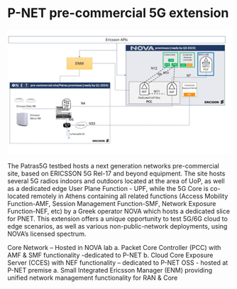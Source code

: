 <!-- TITLE: P-NET pre-commercial 5G extension -->
<!-- SUBTITLE: P-NET pre-commercial 5G extension -->

# P-NET pre-commercial 5G extension


<img src="/uploads/images/pnet-extension.jpg" width="1024">

The Patras5G testbed hosts a next generation networks pre-commercial site, based on ERICSSON 5G Rel-17 and beyond equipment. The site hosts several 5G radios indoors and outdoors located at the area of UoP, as well as a dedicated edge User Plane Function - UPF, while the 5G Core is co-located remotely in Athens containing all related functions (Access Mobility Function-AMF, Session Management Function-SMF, Network Exposure Function-NEF, etc) by a Greek operator NOVA which hosts a dedicated slice for PNET. This extension offers a unique opportunity to test 5G/6G cloud to edge scenarios, as well as various non-public-network deployments, using NOVA’s licensed spectrum.

Core Network – Hosted in NOVA lab 
	a. Packet Core Controller (PCC) with AMF & SMF functionality -dedicated to P-NET
	b. Cloud Core Exposure Server (CCES) with NEF functionality – dedicated to P-NET
OSS - hosted at P-NET premise
	a. Small Integrated Ericsson Manager (ENM) providing unified network management functionality for RAN & Core 
	



